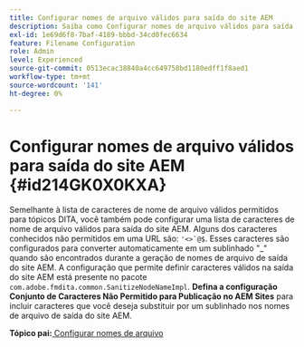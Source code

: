 ```yaml
---
title: Configurar nomes de arquivo válidos para saída do site AEM
description: Saiba como Configurar nomes de arquivo válidos para saída de site do AEM
exl-id: 1e69d6f8-7baf-4189-bbbd-34cd0fec6634
feature: Filename Configuration
role: Admin
level: Experienced
source-git-commit: 0513ecac38840a4cc649758bd1180edff1f8aed1
workflow-type: tm+mt
source-wordcount: '141'
ht-degree: 0%

---
```


# Configurar nomes de arquivo válidos para saída do site AEM {#id214GK0X0KXA}

Semelhante à lista de caracteres de nome de arquivo válidos permitidos para tópicos DITA, você também pode configurar uma lista de caracteres de nome de arquivo válidos para saída do site AEM. Alguns dos caracteres conhecidos não permitidos em uma URL são: ```'<>`@$```. Esses caracteres são configurados para converter automaticamente em um sublinhado &quot;_&quot; quando são encontrados durante a geração de nomes de arquivo de saída do site AEM. A configuração que permite definir caracteres válidos na saída do site AEM está presente no pacote `com.adobe.fmdita.common.SanitizeNodeNameImpl`. **Defina a configuração Conjunto de Caracteres Não Permitido para Publicação no AEM Sites** para incluir caracteres que você deseja substituir por um sublinhado nos nomes de arquivo de saída do site AEM.

**Tópico pai:**&#x200B;[&#x200B; Configurar nomes de arquivo](conf-file-names.md)
